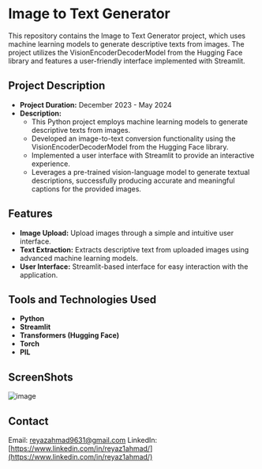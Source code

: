 # Image to Text Generator

This repository contains the Image to Text Generator project, which uses machine learning models to generate descriptive texts from images. The project utilizes the VisionEncoderDecoderModel from the Hugging Face library and features a user-friendly interface implemented with Streamlit.

## Project Description

- **Project Duration:** December 2023 - May 2024
- **Description:**
  - This Python project employs machine learning models to generate descriptive texts from images.
  - Developed an image-to-text conversion functionality using the VisionEncoderDecoderModel from the Hugging Face library.
  - Implemented a user interface with Streamlit to provide an interactive experience.
  - Leverages a pre-trained vision-language model to generate textual descriptions, successfully producing accurate and meaningful captions for the provided images.

## Features

- **Image Upload:** Upload images through a simple and intuitive user interface.
- **Text Extraction:** Extracts descriptive text from uploaded images using advanced machine learning models.
- **User Interface:** Streamlit-based interface for easy interaction with the application.

## Tools and Technologies Used

- **Python**
- **Streamlit**
- **Transformers (Hugging Face)**
- **Torch**
- **PIL**
 ## ScreenShots
 ![image](https://github.com/user-attachments/assets/e5344397-0282-4e41-b455-a2b567c66f27)

 ## Contact
Email: reyazahmad9631@gmail.com
LinkedIn: [https://www.linkedin.com/in/reyaz1ahmad/](https://www.linkedin.com/in/reyaz1ahmad/)
